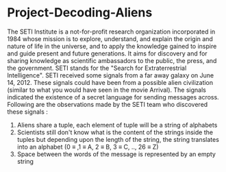 # Project-Decoding-Aliens

The SETI Institute is a not-for-profit research organization incorporated in 1984 whose mission is to explore, understand, and explain the origin and nature of life in the universe, and to apply the knowledge gained to inspire and guide present and future generations. It aims for discovery and for sharing knowledge as scientific ambassadors to the public, the press, and the government. SETI stands for the "Search for Extraterrestrial Intelligence".
SETI received some signals from a far away galaxy on June 14, 2012. These signals could have been from a possible alien civilization (similar to what you would have seen in the movie Arrival).
The signals indicated the existence of a secret language for sending messages across. Following are the observations made by the SETI team who discovered these signals :
1. Aliens share a tuple, each element of tuple will be a string of alphabets
2. Scientists still don't know what is the content of the strings inside the tuples but depending upon the length of the string, the string translates into an alphabet (0 ≡ ,1 ≡ A, 2 ≡ B, 3 ≡ C, .., 26 ≡ Z)
3. Space between the words of the message is represented by an empty string
